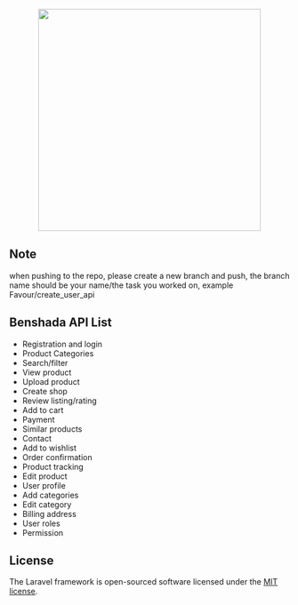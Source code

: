 <p align="center"><a href="https://laravel.com" target="_blank"><img src="https://raw.githubusercontent.com/laravel/art/master/logo-lockup/5%20SVG/2%20CMYK/1%20Full%20Color/laravel-logolockup-cmyk-red.svg" width="400"></a></p>


## Note
when pushing to the repo, please create a new branch and push, the branch name should be your name/the task you worked on, example Favour/create_user_api


## Benshada API List

- Registration and login
- Product Categories
- Search/filter
- View product
- Upload product
- Create shop
- Review listing/rating
- Add to cart
- Payment
- Similar products
- Contact
- Add to wishlist
- Order confirmation
- Product tracking
- Edit product
- User profile
- Add categories
- Edit category
- Billing address
- User roles
- Permission


## License

The Laravel framework is open-sourced software licensed under the [MIT license](https://opensource.org/licenses/MIT).
